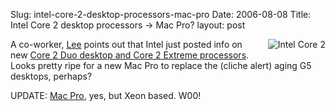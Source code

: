 Slug: intel-core-2-desktop-processors-mac-pro
Date: 2006-08-08
Title: Intel Core 2 desktop processors -> Mac Pro?
layout: post

<img alt="Intel Core 2" class="at-xid-6a010534988cd3970b0120a5b36750970c" id="image2358" src="https://steveivy.typepad.com/.a/6a010534988cd3970b0120a5b36750970c-pi" style="float:right; margin: 0 0 1em 1em" />

A co-worker, [Lee](http://www.fusion4design.com/wp) points out that Intel just posted info on new [Core 2 Duo desktop and Core 2 Extreme processors](http://www.intel.com/core2duo/index.htm?iid=HMPAGE+Feature_06ww30). Looks pretty ripe for a new Mac Pro to replace the (cliche alert) aging G5 desktops, perhaps?

UPDATE: [Mac Pro](http://www.apple.com/macpro/), yes, but Xeon based. W00!
